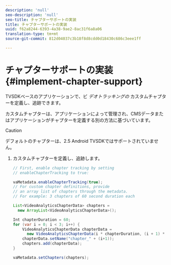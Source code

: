 ```yaml
---
description: 'null'
seo-description: 'null'
seo-title: チャプターサポートの実装
title: チャプターサポートの実装
uuid: f62a8244-6393-4a38-9ae2-8ac31f6a8a06
translation-type: tm+mt
source-git-commit: 812d04037c3b18f8d8cdd0d18430c686c3eee1ff

---
```



# チャプターサポートの実装 {#implement-chapter-support}

TVSDKベースのアプリケーションで、ビ *デオトラッキングの* カスタムチャプターを定義し、追跡できます。

カスタムチャプターは、アプリケーションによって管理され、CMSデータまたはアプリケーションがチャプターを定義する別の方法に基づいています。

>[!CAUTION]
>
>デフォルトのチャプターは、2.5 Android TVSDKではサポートされていません。

1. カスタムチャプターを定義し、追跡します。

   ```java
   // First, enable chapter tracking by setting   
   // enableChapterTracking to true: 
   
   vaMetadata.enableChapterTracking(true); 
   // For custom chapter definitions, provide  
   // an array list of chapters through the metadata. 
   // For example: 3 chapters of 60 second duration each 
   
   List<VideoAnalyticsChapterData> chapters =  
     new ArrayList<VideoAnalyticsChapterData>(); 
   
   Int chapterDuration = 60; 
   for (var i = 0; i < 3; i++) { 
       VideoAnalyticsChapterData chapterData =  
         new VideoAnalyticsChapterData(i * chapterDuration, (i + 1) * chapterDuration);  
       chapterData.setName("chapter_" + (i+1)); 
       chapters.add(chapterData); 
   } 
   
   vaMetadata.setChapters(chapters); 
   ```

